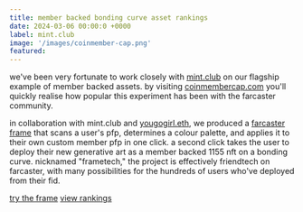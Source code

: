 ```yaml
---
title: member backed bonding curve asset rankings
date: 2024-03-06 00:00:0 +0000
label: mint.club
image: '/images/coinmember-cap.png'
featured:
---
```


we've been very fortunate to work closely with [mint.club](https://mint.club) on our flagship example of member backed assets. by visiting [coinmembercap.com](https://coinmembercap.com/) you'll quickly realise how popular this experiment has been with the farcaster community.

in collaboration with mint.club and [yougogirl.eth](https://warpcast.com/yougogirl.eth), we produced a [farcaster frame](https://warpcast.com/gami/0xbe6af682) that scans a user's pfp, determines a colour palette, and applies it to their own custom member pfp in one click. a second click takes the user to deploy their new generative art as a member backed 1155 nft on a bonding curve. nicknamed "frametech," the project is effectively friendtech on farcaster, with many possibilities for the hundreds of users who've deployed from their fid.

<a href="https://warpcast.com/gami/0xbe6af682" class="button cta-button" target="_blank">try the frame</a> <a href="https://coinmembercap.com/" class="button cta-button" target="_blank">view rankings</a>